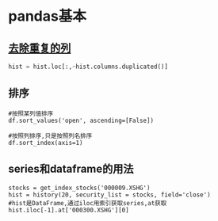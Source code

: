 # pandas基本

## [去除重复的列](https://stackoverflow.com/questions/14984119/python-pandas-remove-duplicate-columns)

```python
hist = hist.loc[:,~hist.columns.duplicated()]
```

## 排序

```text
#按照某列值排序
df.sort_values('open', ascending=[False])

#按照列排序,只是按照列名排序
df.sort_index(axis=1)
```

## series和dataframe的用法

```text
stocks = get_index_stocks('000009.XSHG')
hist = history(20, security_list = stocks, field='close')
#hist是DataFrame,通过iloc用索引获取series,at获取
hist.iloc[-1].at['000300.XSHG'][0]
```

